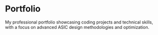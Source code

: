 # Portfolio
My professional portfolio showcasing coding projects and technical skills, with a focus on advanced ASIC design methodologies and optimization.
